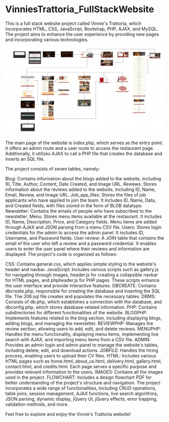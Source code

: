# VinniesTrattoria_FullStackWebsite

This is a full stack website project called Vinnie's Trattoria, which incorporates HTML, CSS, JavaScript, Bootstrap, PHP, AJAX, and MySQL. The project aims to enhance the user experience by providing new pages and incorporating various technologies.

![FLOWCHART](Flowchart.png)

The main page of the website is index.php, which serves as the entry point. It offers an admin route and a user route to access the restaurant page. Additionally, it utilizes AJAX to call a PHP file that creates the database and inserts an SQL file.

The project consists of seven tables, namely:

Blog: Contains information about the blogs added to the website, including ID, Title, Author, Content, Date Created, and Image URL.
Reviews: Stores information about the reviews added to the website, including ID, Name, Email, Review, and Image URL.
Job_app_files: Stores the files of job applicants who have applied to join the team. It includes ID, Name, Data, and Created fields, with files stored in the form of BLOB datatype.
Newsletter: Contains the emails of people who have subscribed to the newsletter.
Menu: Stores menu items available at the restaurant. It includes ID, Name, Description, Price, and Category fields. Menu items are added through AJAX and JSON parsing from a menu CSV file.
Users: Stores login credentials for the admin to access the admin panel. It includes ID, Username, and Password fields.
User review: A JOIN table that contains the email of the user who left a review and a password credential. It enables users to enter the user panel where their reviews and information are displayed.
The project's code is organized as follows:

CSS: Contains general.css, which applies simple styling to the website's header and navbar.
JavaScript: Includes various scripts such as gallery.js for navigating through images, header.js for creating a collapsible navbar for HTML pages, and phpheader.js for PHP pages. These scripts enhance the user interface and provide interactive features.
DBCREATE: Contains dbcreate.php, responsible for creating the database and inserting the SQL file. The 306.sql file creates and populates the necessary tables.
DBMS: Consists of db.php, which establishes a connection with the database, and dbconfig.php, which stores database-related information.
PHP: Contains subdirectories for different functionalities of the website.
BLOGPHP: Implements features related to the blog section, including displaying blogs, adding blogs, and managing the newsletter.
REVIEWPHP: Manages the review section, allowing users to add, edit, and delete reviews.
MENUPHP: Handles the menu functionality, displaying menu items, implementing live search with AJAX, and importing menu items from a CSV file.
ADMIN: Provides an admin login and admin panel to manage the website's tables, including delete, edit, and download actions.
JOBFILE: Handles the hiring process, enabling users to upload their CV files.
HTML: Includes various HTML pages such as home.html, about_us.html, delivery.html, gallery.html, contact.html, and credits.html. Each page serves a specific purpose and provides relevant information to the users.
IMAGES: Contains all the images used in the project.
FLOWCHART: Includes a design flowchart PDF for better understanding of the project's structure and navigation.
The project incorporates a wide range of functionalities, including CRUD operations, table joins, session management, AJAX functions, live search algorithms, JSON parsing, dynamic display, jQuery UI, jQuery effects, error trapping, validation methods, and more.

Feel free to explore and enjoy the Vinnie's Trattoria website!
